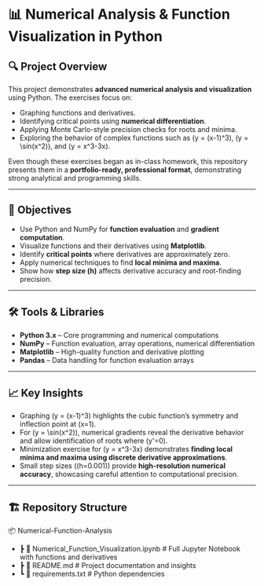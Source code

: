 # 📊 Numerical Analysis & Function Visualization in Python

## 🔍 Project Overview
This project demonstrates **advanced numerical analysis and visualization** using Python. The exercises focus on:
- Graphing functions and derivatives.
- Identifying critical points using **numerical differentiation**.
- Applying Monte Carlo-style precision checks for roots and minima.
- Exploring the behavior of complex functions such as \(y = (x-1)^3\), \(y = \sin(x^2)\), and \(y = x^3-3x\).

Even though these exercises began as in-class homework, this repository presents them in a **portfolio-ready, professional format**, demonstrating strong analytical and programming skills.

---

## 🎯 Objectives
- Use Python and NumPy for **function evaluation** and **gradient computation**.
- Visualize functions and their derivatives using **Matplotlib**.
- Identify **critical points** where derivatives are approximately zero.
- Apply numerical techniques to find **local minima and maxima**.
- Show how **step size (h)** affects derivative accuracy and root-finding precision.

---

## 🛠️ Tools & Libraries
- **Python 3.x** – Core programming and numerical computations  
- **NumPy** – Function evaluation, array operations, numerical differentiation  
- **Matplotlib** – High-quality function and derivative plotting  
- **Pandas** – Data handling for function evaluation arrays  

---

## 📈 Key Insights
- Graphing \(y = (x-1)^3\) highlights the cubic function’s symmetry and inflection point at \(x=1\).  
- For \(y = \sin(x^2)\), numerical gradients reveal the derivative behavior and allow identification of roots where \(y'=0\).  
- Minimization exercise for \(y = x^3-3x\) demonstrates **finding local minima and maxima using discrete derivative approximations**.  
- Small step sizes (\(h=0.001\)) provide **high-resolution numerical accuracy**, showcasing careful attention to computational precision.  

---

## 🏗️ Repository Structure
📦 Numerical-Function-Analysis
- ┣ 📜 Numerical_Function_Visualization.ipynb  # Full Jupyter Notebook with functions and derivatives
- ┣ 📜 README.md                               # Project documentation and insights
- ┗ 📜 requirements.txt                        # Python dependencies
